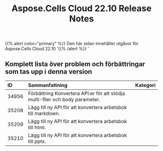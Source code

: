 ﻿---
title: Aspose.Cells Cloud 22.10 Release Notes
second_title: Aspose.Cells Cloud Documen
type: docs
url: /sv/aspose-cells-cloud-22-10-release-notes/
description: Aspose.Cells Cloud stöder Excel för att skapa, konvertera, sammanfoga, dela, skydda, inre objektoperation och så vidare
weight: 12
---
{{% alert color="primary" %}} 
Den här sidan innehåller utgåvor för Aspose.Cells Cloud 22.10
'{{% /alert %}} '
## **Komplett lista över problem och förbättringar som tas upp i denna version**

|**ID**|**Sammanfattning**|**Kategori**|
|:- |:- |:- |
|34956 | Förbättring Konvertera API:er för att stödja multi-filer och body parameter.|
|35208 | Lägg till ny API för att konvertera arbetsbok till markdown.|
|35209 | Lägg till ny API för att konvertera arbetsbok till html.|
|35210 | Lägg till ny API för att konvertera arbetsbok till pptx.|
